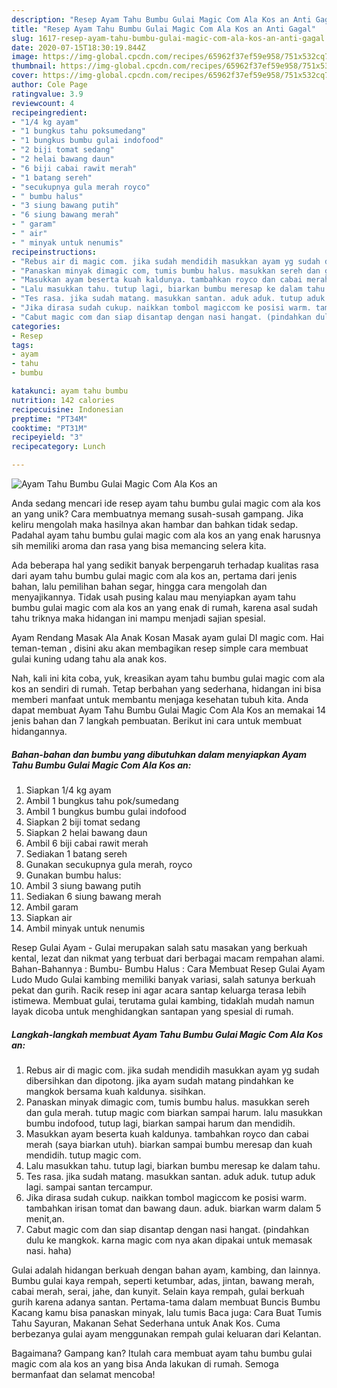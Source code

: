 ```yaml
---
description: "Resep Ayam Tahu Bumbu Gulai Magic Com Ala Kos an Anti Gagal"
title: "Resep Ayam Tahu Bumbu Gulai Magic Com Ala Kos an Anti Gagal"
slug: 1617-resep-ayam-tahu-bumbu-gulai-magic-com-ala-kos-an-anti-gagal
date: 2020-07-15T18:30:19.844Z
image: https://img-global.cpcdn.com/recipes/65962f37ef59e958/751x532cq70/ayam-tahu-bumbu-gulai-magic-com-ala-kos-an-foto-resep-utama.jpg
thumbnail: https://img-global.cpcdn.com/recipes/65962f37ef59e958/751x532cq70/ayam-tahu-bumbu-gulai-magic-com-ala-kos-an-foto-resep-utama.jpg
cover: https://img-global.cpcdn.com/recipes/65962f37ef59e958/751x532cq70/ayam-tahu-bumbu-gulai-magic-com-ala-kos-an-foto-resep-utama.jpg
author: Cole Page
ratingvalue: 3.9
reviewcount: 4
recipeingredient:
- "1/4 kg ayam"
- "1 bungkus tahu poksumedang"
- "1 bungkus bumbu gulai indofood"
- "2 biji tomat sedang"
- "2 helai bawang daun"
- "6 biji cabai rawit merah"
- "1 batang sereh"
- "secukupnya gula merah royco"
- " bumbu halus"
- "3 siung bawang putih"
- "6 siung bawang merah"
- " garam"
- " air"
- " minyak untuk nenumis"
recipeinstructions:
- "Rebus air di magic com. jika sudah mendidih masukkan ayam yg sudah dibersihkan dan dipotong. jika ayam sudah matang pindahkan ke mangkok bersama kuah kaldunya. sisihkan."
- "Panaskan minyak dimagic com, tumis bumbu halus. masukkan sereh dan gula merah. tutup magic com biarkan sampai harum. lalu masukkan bumbu indofood, tutup lagi, biarkan sampai harum dan mendidih."
- "Masukkan ayam beserta kuah kaldunya. tambahkan royco dan cabai merah (saya biarkan utuh). biarkan sampai bumbu meresap dan kuah mendidih. tutup magic com."
- "Lalu masukkan tahu. tutup lagi, biarkan bumbu meresap ke dalam tahu."
- "Tes rasa. jika sudah matang. masukkan santan. aduk aduk. tutup aduk lagi. sampai santan tercampur."
- "Jika dirasa sudah cukup. naikkan tombol magiccom ke posisi warm. tambahkan irisan tomat dan bawang daun. aduk. biarkan warm dalam 5 menit,an."
- "Cabut magic com dan siap disantap dengan nasi hangat. (pindahkan dulu ke mangkok. karna magic com nya akan dipakai untuk memasak nasi. haha)"
categories:
- Resep
tags:
- ayam
- tahu
- bumbu

katakunci: ayam tahu bumbu 
nutrition: 142 calories
recipecuisine: Indonesian
preptime: "PT34M"
cooktime: "PT31M"
recipeyield: "3"
recipecategory: Lunch

---
```



![Ayam Tahu Bumbu Gulai Magic Com Ala Kos an](https://img-global.cpcdn.com/recipes/65962f37ef59e958/751x532cq70/ayam-tahu-bumbu-gulai-magic-com-ala-kos-an-foto-resep-utama.jpg)

Anda sedang mencari ide resep ayam tahu bumbu gulai magic com ala kos an yang unik? Cara membuatnya memang susah-susah gampang. Jika keliru mengolah maka hasilnya akan hambar dan bahkan tidak sedap. Padahal ayam tahu bumbu gulai magic com ala kos an yang enak harusnya sih memiliki aroma dan rasa yang bisa memancing selera kita.

Ada beberapa hal yang sedikit banyak berpengaruh terhadap kualitas rasa dari ayam tahu bumbu gulai magic com ala kos an, pertama dari jenis bahan, lalu pemilihan bahan segar, hingga cara mengolah dan menyajikannya. Tidak usah pusing kalau mau menyiapkan ayam tahu bumbu gulai magic com ala kos an yang enak di rumah, karena asal sudah tahu triknya maka hidangan ini mampu menjadi sajian spesial.

Ayam Rendang Masak Ala Anak Kosan Masak ayam gulai DI magic com. Hai teman-teman , disini aku akan membagikan resep simple cara membuat gulai kuning udang tahu ala anak kos.


Nah, kali ini kita coba, yuk, kreasikan ayam tahu bumbu gulai magic com ala kos an sendiri di rumah. Tetap berbahan yang sederhana, hidangan ini bisa memberi manfaat untuk membantu menjaga kesehatan tubuh kita. Anda dapat membuat Ayam Tahu Bumbu Gulai Magic Com Ala Kos an memakai 14 jenis bahan dan 7 langkah pembuatan. Berikut ini cara untuk membuat hidangannya.

<!--inarticleads1-->

##### Bahan-bahan dan bumbu yang dibutuhkan dalam menyiapkan Ayam Tahu Bumbu Gulai Magic Com Ala Kos an:

1. Siapkan 1/4 kg ayam
1. Ambil 1 bungkus tahu pok/sumedang
1. Ambil 1 bungkus bumbu gulai indofood
1. Siapkan 2 biji tomat sedang
1. Siapkan 2 helai bawang daun
1. Ambil 6 biji cabai rawit merah
1. Sediakan 1 batang sereh
1. Gunakan secukupnya gula merah, royco
1. Gunakan  bumbu halus:
1. Ambil 3 siung bawang putih
1. Sediakan 6 siung bawang merah
1. Ambil  garam
1. Siapkan  air
1. Ambil  minyak untuk nenumis


Resep Gulai Ayam - Gulai merupakan salah satu masakan yang berkuah kental, lezat dan nikmat yang terbuat dari berbagai macam rempahan alami. Bahan-Bahannya : Bumbu- Bumbu Halus : Cara Membuat Resep Gulai Ayam Ludo Mudo Gulai kambing memiliki banyak variasi, salah satunya berkuah pekat dan gurih. Racik resep ini agar acara santap keluarga terasa lebih istimewa. Membuat gulai, terutama gulai kambing, tidaklah mudah namun layak dicoba untuk menghidangkan santapan yang spesial di rumah. 

<!--inarticleads2-->

##### Langkah-langkah membuat Ayam Tahu Bumbu Gulai Magic Com Ala Kos an:

1. Rebus air di magic com. jika sudah mendidih masukkan ayam yg sudah dibersihkan dan dipotong. jika ayam sudah matang pindahkan ke mangkok bersama kuah kaldunya. sisihkan.
1. Panaskan minyak dimagic com, tumis bumbu halus. masukkan sereh dan gula merah. tutup magic com biarkan sampai harum. lalu masukkan bumbu indofood, tutup lagi, biarkan sampai harum dan mendidih.
1. Masukkan ayam beserta kuah kaldunya. tambahkan royco dan cabai merah (saya biarkan utuh). biarkan sampai bumbu meresap dan kuah mendidih. tutup magic com.
1. Lalu masukkan tahu. tutup lagi, biarkan bumbu meresap ke dalam tahu.
1. Tes rasa. jika sudah matang. masukkan santan. aduk aduk. tutup aduk lagi. sampai santan tercampur.
1. Jika dirasa sudah cukup. naikkan tombol magiccom ke posisi warm. tambahkan irisan tomat dan bawang daun. aduk. biarkan warm dalam 5 menit,an.
1. Cabut magic com dan siap disantap dengan nasi hangat. (pindahkan dulu ke mangkok. karna magic com nya akan dipakai untuk memasak nasi. haha)


Gulai adalah hidangan berkuah dengan bahan ayam, kambing, dan lainnya. Bumbu gulai kaya rempah, seperti ketumbar, adas, jintan, bawang merah, cabai merah, serai, jahe, dan kunyit. Selain kaya rempah, gulai berkuah gurih karena adanya santan. Pertama-tama dalam membuat Buncis Bumbu Kacang kamu bisa panaskan minyak, lalu tumis Baca juga: Cara Buat Tumis Tahu Sayuran, Makanan Sehat Sederhana untuk Anak Kos. Cuma berbezanya gulai ayam menggunakan rempah gulai keluaran dari Kelantan. 

Bagaimana? Gampang kan? Itulah cara membuat ayam tahu bumbu gulai magic com ala kos an yang bisa Anda lakukan di rumah. Semoga bermanfaat dan selamat mencoba!
